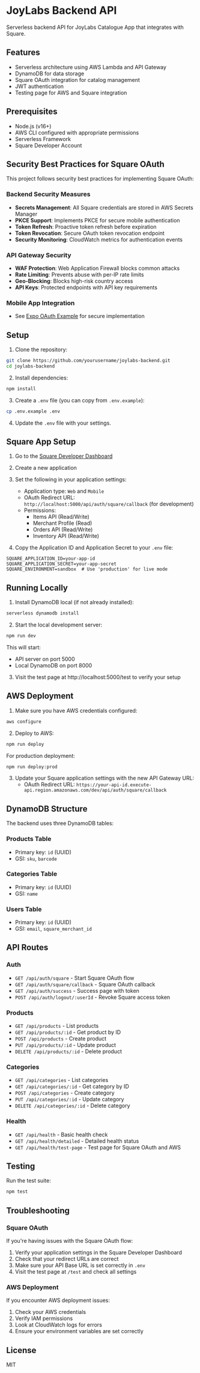 # JoyLabs Backend API

Serverless backend API for JoyLabs Catalogue App that integrates with Square.

## Features

- Serverless architecture using AWS Lambda and API Gateway
- DynamoDB for data storage
- Square OAuth integration for catalog management
- JWT authentication
- Testing page for AWS and Square integration

## Prerequisites

- Node.js (v16+)
- AWS CLI configured with appropriate permissions
- Serverless Framework
- Square Developer Account

## Security Best Practices for Square OAuth

This project follows security best practices for implementing Square OAuth:

### Backend Security Measures
- **Secrets Management**: All Square credentials are stored in AWS Secrets Manager
- **PKCE Support**: Implements PKCE for secure mobile authentication
- **Token Refresh**: Proactive token refresh before expiration
- **Token Revocation**: Secure OAuth token revocation endpoint
- **Security Monitoring**: CloudWatch metrics for authentication events

### API Gateway Security
- **WAF Protection**: Web Application Firewall blocks common attacks
- **Rate Limiting**: Prevents abuse with per-IP rate limits
- **Geo-Blocking**: Blocks high-risk country access
- **API Keys**: Protected endpoints with API key requirements

### Mobile App Integration
- See [Expo OAuth Example](docs/expo-oauth-example.md) for secure implementation

## Setup

1. Clone the repository:
```bash
git clone https://github.com/yourusername/joylabs-backend.git
cd joylabs-backend
```

2. Install dependencies:
```bash
npm install
```

3. Create a `.env` file (you can copy from `.env.example`):
```bash
cp .env.example .env
```

4. Update the `.env` file with your settings.

## Square App Setup

1. Go to the [Square Developer Dashboard](https://developer.squareup.com/apps)
2. Create a new application
3. Set the following in your application settings:
   - Application type: `Web` and `Mobile`
   - OAuth Redirect URL: `http://localhost:5000/api/auth/square/callback` (for development)
   - Permissions: 
     - Items API (Read/Write)
     - Merchant Profile (Read)
     - Orders API (Read/Write)
     - Inventory API (Read/Write)

4. Copy the Application ID and Application Secret to your `.env` file:
```
SQUARE_APPLICATION_ID=your-app-id
SQUARE_APPLICATION_SECRET=your-app-secret
SQUARE_ENVIRONMENT=sandbox  # Use 'production' for live mode
```

## Running Locally

1. Install DynamoDB local (if not already installed):
```bash
serverless dynamodb install
```

2. Start the local development server:
```bash
npm run dev
```

This will start:
- API server on port 5000
- Local DynamoDB on port 8000

3. Visit the test page at http://localhost:5000/test to verify your setup

## AWS Deployment

1. Make sure you have AWS credentials configured:
```bash
aws configure
```

2. Deploy to AWS:
```bash
npm run deploy
```

For production deployment:
```bash
npm run deploy:prod
```

3. Update your Square application settings with the new API Gateway URL:
   - OAuth Redirect URL: `https://your-api-id.execute-api.region.amazonaws.com/dev/api/auth/square/callback`

## DynamoDB Structure

The backend uses three DynamoDB tables:

### Products Table
- Primary key: `id` (UUID)
- GSI: `sku`, `barcode`

### Categories Table
- Primary key: `id` (UUID)
- GSI: `name`

### Users Table
- Primary key: `id` (UUID)
- GSI: `email`, `square_merchant_id`

## API Routes

### Auth
- `GET /api/auth/square` - Start Square OAuth flow
- `GET /api/auth/square/callback` - Square OAuth callback
- `GET /api/auth/success` - Success page with token
- `POST /api/auth/logout/:userId` - Revoke Square access token

### Products
- `GET /api/products` - List products
- `GET /api/products/:id` - Get product by ID
- `POST /api/products` - Create product
- `PUT /api/products/:id` - Update product
- `DELETE /api/products/:id` - Delete product

### Categories
- `GET /api/categories` - List categories
- `GET /api/categories/:id` - Get category by ID
- `POST /api/categories` - Create category
- `PUT /api/categories/:id` - Update category
- `DELETE /api/categories/:id` - Delete category

### Health
- `GET /api/health` - Basic health check
- `GET /api/health/detailed` - Detailed health status
- `GET /api/health/test-page` - Test page for Square OAuth and AWS

## Testing

Run the test suite:
```bash
npm test
```

## Troubleshooting

### Square OAuth
If you're having issues with the Square OAuth flow:
1. Verify your application settings in the Square Developer Dashboard
2. Check that your redirect URLs are correct
3. Make sure your API Base URL is set correctly in `.env`
4. Visit the test page at `/test` and check all settings

### AWS Deployment
If you encounter AWS deployment issues:
1. Check your AWS credentials
2. Verify IAM permissions
3. Look at CloudWatch logs for errors
4. Ensure your environment variables are set correctly

## License

MIT 
